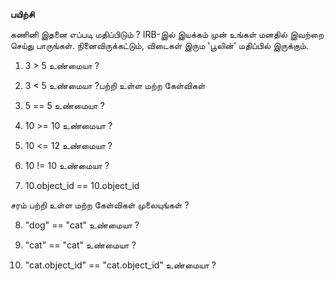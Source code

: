 
__பயிற்சி__

கணினி இதனை எப்படி மதிப்பிடும் ? IRB-இல் இயக்கம் முன் உங்கள் மனதில் இவற்றை செய்து பாருங்கள். நினைவிருக்கட்டும், விடைகள் இரும 'பூலின்' மதிப்பில் இருக்கும்.

1) 3 > 5 உண்மையா  ?

2) 3 < 5 உண்மையா ?பற்றி உள்ள மற்ற கேள்விகள் 
3) 5 == 5 உண்மையா ?

4) 10 >= 10 உண்மையா ?

5) 10 <= 12 உண்மையா ?

6) 10 != 10 உண்மையா ?

7) 10.object\_id == 10.object\_id

சரம் பற்றி உள்ள மற்ற கேள்விகள் முலையுங்கள் ?

8) "dog" == "cat" உண்மையா ?

9) "cat" == "cat" உண்மையா ?

10) "cat.object\_id" == "cat.object\_id" உண்மையா ?
